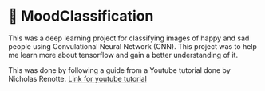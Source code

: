 # 🥲 MoodClassification

This was a deep learning project for classifying images of happy and sad people using Convulational Neural Network (CNN). 
This project was to help me learn more about tensorflow and gain a better understanding of it.

This was done by following a guide from a Youtube tutorial done by Nicholas Renotte.
 <a href='https://www.youtube.com/watch?v=jztwpsIzEGc&t=1630s'>Link for youtube tutorial</a>
